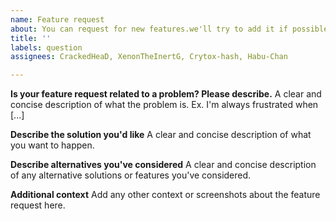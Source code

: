 ```yaml
---
name: Feature request
about: You can request for new features.we'll try to add it if possible;)
title: ''
labels: question
assignees: CrackedHeaD, XenonTheInertG, Crytox-hash, Habu-Chan

---
```


**Is your feature request related to a problem? Please describe.**
A clear and concise description of what the problem is. Ex. I'm always frustrated when [...]

**Describe the solution you'd like**
A clear and concise description of what you want to happen.

**Describe alternatives you've considered**
A clear and concise description of any alternative solutions or features you've considered.

**Additional context**
Add any other context or screenshots about the feature request here.
